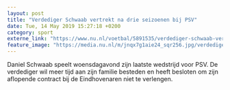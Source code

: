 ```yaml
---
layout: post
title: "Verdediger Schwaab vertrekt na drie seizoenen bij PSV"
date: Tue, 14 May 2019 15:27:18 +0200
category: sport
externe_link: "https://www.nu.nl/voetbal/5891535/verdediger-schwaab-vertrekt-na-drie-seizoenen-bij-psv.html"
feature_image: "https://media.nu.nl/m/jnqx7g1aie24_sqr256.jpg/verdediger-schwaab-vertrekt-na-drie-seizoenen-bij-psv.jpg"
---
```


Daniel Schwaab speelt woensdagavond zijn laatste wedstrijd voor PSV. De verdediger wil meer tijd aan zijn familie besteden en heeft besloten om zijn aflopende contract bij de Eindhovenaren niet te verlengen.
